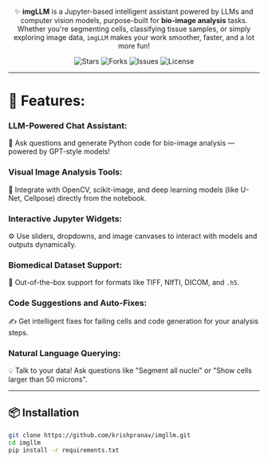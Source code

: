 <div align="center">

✨ **imgLLM** is a Jupyter-based intelligent assistant powered by LLMs and computer vision models, purpose-built for **bio-image analysis** tasks. Whether you're segmenting cells, classifying tissue samples, or simply exploring image data, `imgLLM` makes your work smoother, faster, and a lot more fun!

![Stars](https://img.shields.io/github/stars/krishpranav/imgllm?style=for-the-badge)
![Forks](https://img.shields.io/github/forks/krishpranav/imgllm?style=for-the-badge)
![Issues](https://img.shields.io/github/issues/krishpranav/imgllm?style=for-the-badge)
![License](https://img.shields.io/github/license/krishpranav/imgllm?style=for-the-badge)

</div>

---

# 🧩 Features:

### **LLM-Powered Chat Assistant**:
🧠 Ask questions and generate Python code for bio-image analysis — powered by GPT-style models!

### **Visual Image Analysis Tools**:
🧬 Integrate with OpenCV, scikit-image, and deep learning models (like U-Net, Cellpose) directly from the notebook.

### **Interactive Jupyter Widgets**:
⚙️ Use sliders, dropdowns, and image canvases to interact with models and outputs dynamically.

### **Biomedical Dataset Support**:
📂 Out-of-the-box support for formats like TIFF, NIfTI, DICOM, and `.h5`.

### **Code Suggestions and Auto-Fixes**:
✍️ Get intelligent fixes for failing cells and code generation for your analysis steps.

### **Natural Language Querying**:
💡 Talk to your data! Ask questions like "Segment all nuclei" or "Show cells larger than 50 microns".

---

## 📦 Installation

```bash
git clone https://github.com/krishpranav/imgllm.git
cd imgllm
pip install -r requirements.txt
```
